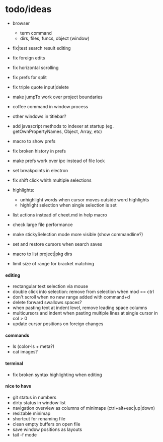 # todo/ideas

- browser
    - term command
    - dirs, files, funcs, object (window)

- fix|test search result editing
- fix foreign edits
- fix horizontal scrolling
- fix prefs for split
- fix triple quote input|delete

- make jumpTo work over project boundaries
- coffee command in window process

- other windows in titlebar?
- add javascript methods to indexer at startup (eg. getOwnPropertyNames, Object, Array, etc)

- macro to show prefs
- fix broken history in prefs
- make prefs work over ipc instead of file lock

- set breakpoints in electron

- fix shift click whith multiple selections 
- highlights:
    - unhighlight words when cursor moves outside word highlights
    - highlight selection when single selection is set

- list actions instead of cheet.md in help macro
- check large file performance
- make stickySelection mode more visible (show commandline?)
- set and restore cursors when search saves

- macro to list project|pkg dirs

- limit size of range for bracket matching 

#### editing
- rectangular text selection via mouse
- double click into selection: remove from selection when mod == ctrl 
- don't scroll when no new range added with command+d
- delete forward swallows spaces?
- when pasting text at indent level, remove leading space columns
- multicursors and indent when pasting multiple lines at single cursor in col > 0
- update cursor positions on foreign changes

#### commands
- ls (color-ls + meta?)
- cat images?

#### terminal
- fix broken syntax highlighting when editing

#### nice to have
- git status in numbers
- dirty status in window list
- navigation overview as columns of minimaps (ctrl+alt+esc|up|down)
- resizable minimap
- shortcut for renaming file
- clean empty buffers on open file
- save window positions as layouts
- tail -f mode
    